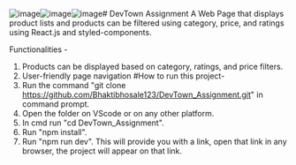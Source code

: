 ![image](https://github.com/Bhaktibhosale123/DevTown_Assignment/assets/92632243/e2391aaa-b44d-47a0-9ea3-e69f0696ecb5)![image](https://github.com/Bhaktibhosale123/DevTown_Assignment/assets/92632243/917019ee-24c5-433c-bb09-b4049dc5349c)![image](https://github.com/Bhaktibhosale123/DevTown_Assignment/assets/92632243/7cb439e7-4061-481e-9b75-0c6052a43ded)# DevTown Assignment
A Web Page that displays product lists and products can be filtered using category, price, and ratings using React.js and styled-components.

Functionalities -
1. Products can be displayed based on category, ratings, and price filters.
2. User-friendly page navigation
#How to run this project-
1. Run the command "git clone https://github.com/Bhaktibhosale123/DevTown_Assignment.git" in command prompt.
2. Open the folder on VScode or on any other platform.
3. In cmd run "cd DevTown_Assignment".
4. Run "npm install".
5. Run "npm run dev".
   This will provide you with a link, open that link in any browser, the project will appear on that link.



